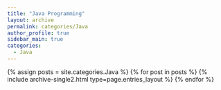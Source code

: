```yaml
---
title: "Java Programming"
layout: archive
permalink: categories/Java
author_profile: true
sidebar_main: true
categories:
  - Java
---
```



{% assign posts = site.categories.Java %}
{% for post in posts %} {% include archive-single2.html type=page.entries_layout %} {% endfor %}
